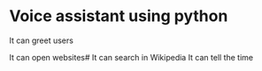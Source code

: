 # Voice assistant using python
It can greet users


It can open websites#
It can search in Wikipedia
It can tell the time
